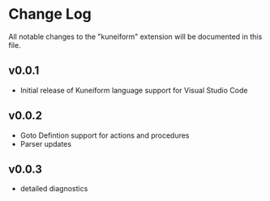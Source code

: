 # Change Log

All notable changes to the "kuneiform" extension will be documented in this file.

## v0.0.1

- Initial release of Kuneiform language support for Visual Studio Code

## v0.0.2

- Goto Defintion support for actions and procedures
- Parser updates

## v0.0.3

- detailed diagnostics
